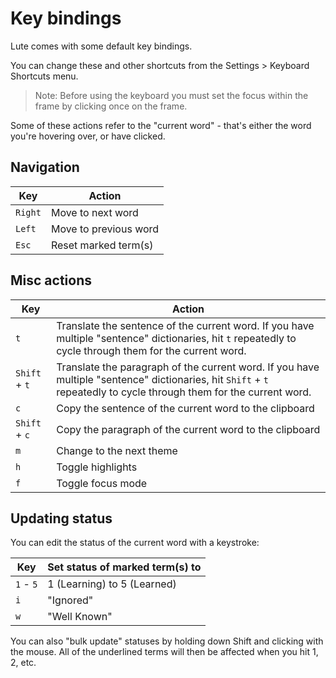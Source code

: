 # Key bindings

Lute comes with some default key bindings.

You can change these and other shortcuts from the Settings > Keyboard Shortcuts menu.

> Note: Before using the keyboard you must set the focus within the frame by clicking once on the frame.

Some of these actions refer to the "current word" - that's either the word you're hovering over, or have clicked.

## Navigation

| Key         | Action                                                           |
|----------------|---------------------------------------------------------------------|
| `Right`        | Move to next word                                                   |
| `Left`           | Move to previous word                                               |
| `Esc`            | Reset marked term(s)                                                |


## Misc actions

| Key         | Action                                           |
|----------------|-----------------------------------------------|
| `t`             | Translate the sentence of the current word.  If you have multiple "sentence" dictionaries, hit `t` repeatedly to cycle through them for the current word.  |
| `Shift` + `t`   | Translate the paragraph of the current word.  If you have multiple "sentence" dictionaries, hit `Shift` + `t` repeatedly to cycle through them for the current word.   |
| `c`             | Copy the sentence of the current word to the clipboard |
| `Shift` + `c`   | Copy the paragraph of the current word to the clipboard |
| `m`             | Change to the next theme   |
| `h`             | Toggle highlights   |
| `f`             | Toggle focus mode   |


## Updating status

You can edit the status of the current word with a keystroke:

| Key            | Set status of marked term(s) to        |
|----------------|----------------------------------------|
| `1` - `5`      | 1 (Learning) to 5 (Learned)            |
| `i`            | "Ignored"                              |
| `w`            | "Well Known"                           |


You can also "bulk update" statuses by holding down Shift and clicking with the mouse.  All of the underlined terms will then be affected when you hit 1, 2, etc.